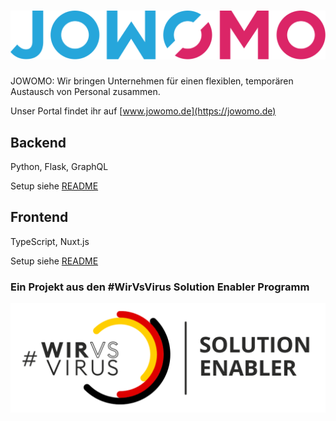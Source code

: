 # ![JOWOMO Logo](frontend/static/images/logo.svg) 

JOWOMO: Wir bringen Unternehmen für einen flexiblen, temporären Austausch von Personal zusammen.

Unser Portal findet ihr auf [www.jowomo.de](https://jowomo.de)

## Backend

Python, Flask, GraphQL

Setup siehe [README](backend/api/README.md)

## Frontend

TypeScript, Nuxt.js

Setup siehe [README](frontend/readme.md)


### Ein Projekt aus den #WirVsVirus Solution Enabler Programm
![WirVsVirus Logo](frontend/static/images/sponsors/enabler.png)